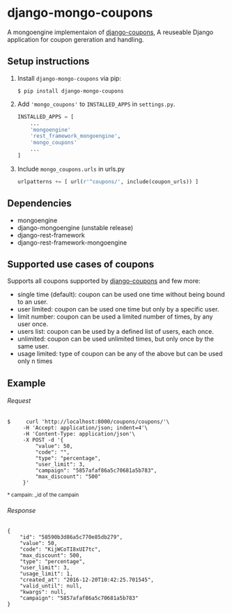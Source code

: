 # django-mongo-coupons

<!--![build status](https://travis-ci.org/byteweaver/django-coupons.png)-->


A mongoengine implementaion of [django-coupons](https://github.com/byteweaver/django-coupons "Django-coupons"), A reuseable Django application for coupon gereration and handling.



## Setup instructions

1. Install `django-mongo-coupons` via pip:
   ```
   $ pip install django-mongo-coupons
   ```

2. Add `'mongo_coupons'` to `INSTALLED_APPS` in `settings.py`.


    ```Python
    INSTALLED_APPS = [
        ...
        'mongoengine'
        'rest_framework_mongoengine',
        'mongo_coupons'
        ...
    ]
    ```

3. Include `mongo_coupons.urls` in urls.py
    ```Python
    urlpatterns += [ url(r'^coupons/', include(coupon_urls)) ]
    ```

## Dependencies
* mongoengine
* django-mongoengine (unstable release)
* django-rest-framework
* django-rest-framework-mongoengine

## Supported use cases of coupons

Supports all coupons supported by  [django-coupons](https://github.com/byteweaver/django-coupons "Django-coupons") and few more:

 * single time (default): coupon can be used one time without being bound to an user.
 * user limited: coupon can be used one time but only by a specific user.
 * limit number: coupon can be used a limited number of times, by any user once.
 * users list: coupon can be used by a defined list of users, each once.
 * unlimited: coupon can be used unlimited times, but only once by the same user.
 * usage limited: type of coupon can be any of the above but can be used only n times


## Example

###### Request

    $     curl 'http://localhost:8000/coupons/coupons/'\
         -H 'Accept: application/json; indent=4'\
         -H 'Content-Type: application/json'\
         -X POST -d '{
             "value": 50,
             "code": "",
             "type": "percentage",
             "user_limit": 3,
             "campaign": "5857afaf86a5c70681a5b783",
             "max_discount": "500"
         }'
    
   <sup>* campain: _id of the campain</sup>

###### Response

    {
        "id": "58590b3d86a5c770e85db279",
        "value": 50,
        "code": "KijWCoTI8xUI7tc",
        "max_discount": 500,
        "type": "percentage",
        "user_limit": 3,
        "usage_limit": 1,
        "created_at": "2016-12-20T10:42:25.701545",
        "valid_until": null,
        "kwargs": null,
        "campaign": "5857afaf86a5c70681a5b783"
    }
